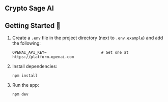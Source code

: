 ## Crypto Sage AI

## Getting Started 🚀


1. Create a `.env` file in the project directory (next to `.env.example`) and add the following:

   ```
   OPENAI_API_KEY=                        # Get one at https://platform.openai.com
   ```

2. Install dependencies:
   ```
   npm install
   ```

3. Run the app:
    ```
    npm dev
    ```
